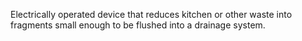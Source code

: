 Electrically operated device that reduces kitchen or other waste into fragments small enough to be flushed into a drainage system.